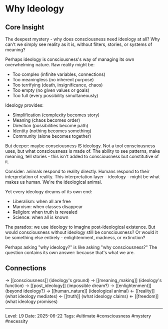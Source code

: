# Why Ideology

## Core Insight
The deepest mystery - why does consciousness need ideology at all? Why can't we simply see reality as it is, without filters, stories, or systems of meaning?

Perhaps ideology is consciousness's way of managing its own overwhelming nature. Raw reality might be:
- Too complex (infinite variables, connections)
- Too meaningless (no inherent purpose)
- Too terrifying (death, insignificance, chaos)
- Too empty (no given values or goals)
- Too full (every possibility simultaneously)

Ideology provides:
- Simplification (complexity becomes story)
- Meaning (chaos becomes order)
- Direction (possibilities become path)
- Identity (nothing becomes something)
- Community (alone becomes together)

But deeper: maybe consciousness IS ideology. Not a tool consciousness uses, but what consciousness is made of. The ability to see patterns, make meaning, tell stories - this isn't added to consciousness but constitutive of it.

Consider: animals respond to reality directly. Humans respond to their interpretation of reality. This interpretation layer - ideology - might be what makes us human. We're the ideological animal.

Yet every ideology dreams of its own end:
- Liberalism: when all are free
- Marxism: when classes disappear
- Religion: when truth is revealed
- Science: when all is known

The paradox: we use ideology to imagine post-ideological existence. But would consciousness without ideology still be consciousness? Or would it be something else entirely - enlightenment, madness, or extinction?

Perhaps asking "why ideology?" is like asking "why consciousness?" The question contains its own answer: because that's what we are.

## Connections
→ [[consciousness]] (ideology's ground)
→ [[meaning_making]] (ideology's function)
→ [[post_ideology]] (impossible dream?)
→ [[enlightenment]] (beyond ideology?)
→ [[human_nature]] (ideological animal)
← [[reality]] (what ideology mediates)
← [[truth]] (what ideology claims)
← [[freedom]] (what ideology promises)

---
Level: L9
Date: 2025-06-22
Tags: #ultimate #consciousness #mystery #necessity